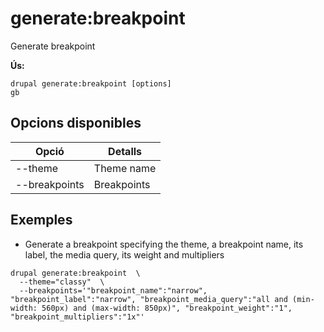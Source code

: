 # generate:breakpoint
Generate breakpoint

**Ús:**
```
drupal generate:breakpoint [options]
gb
```

## Opcions disponibles
Opció | Detalls
-------|-------------
--theme | Theme name
--breakpoints | Breakpoints

## Exemples
* Generate a breakpoint specifying the theme, a breakpoint name, its label, the media query, its weight and multipliers
```
drupal generate:breakpoint  \
  --theme="classy"  \
  --breakpoints='"breakpoint_name":"narrow", "breakpoint_label":"narrow", "breakpoint_media_query":"all and (min-width: 560px) and (max-width: 850px)", "breakpoint_weight":"1", "breakpoint_multipliers":"1x"'
```
